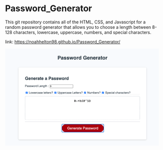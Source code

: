 # Password_Generator
This git repository contains all of the HTML, CSS, and Javascript for a random password generator that allows you to choose a length between 8-128 characters, lowercase, uppercase, numbers, and special characters.




link: https://noahhelton98.github.io/Password_Generator/


![screen shot of password generator](assets/img/ScreenShot.png)